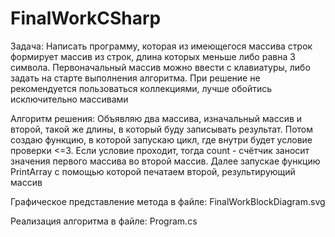 # FinalWorkCSharp

Задача:
Написать программу, которая из имеющегося массива строк формирует массив из строк, длина которых меньше либо равна 3 символа. Первоначальный массив можно ввести с клавиатуры, либо задать на старте выполнения алгоритма. При решение не рекомендуется пользоваться коллекциями, лучше обойтись исключительно массивами

Алгоритм решения:
Объявляю два массива, изначальный массив и второй, такой же длины, в который буду записывать результат. Потом создаю функцию, в которой запускаю цикл, где внутри будет условие проверки <=3. Если условие проходит, тогда count - счётчик заносит значения первого массива во второй массив. Далее запускае функцию PrintArray с помощью которой печатаем второй, результирующий массив

Графическое представление метода в файле: FinalWorkBlockDiagram.svg

Реализация алгоритма в файле: Program.cs
